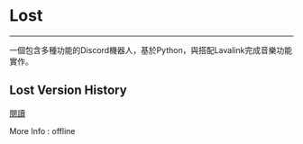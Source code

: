 # Lost 
--- 
一個包含多種功能的Discord機器人，基於Python，與搭配Lavalink完成音樂功能實作。
## Lost Version History
[閱讀](VersionHistory.MD)

More Info : offline